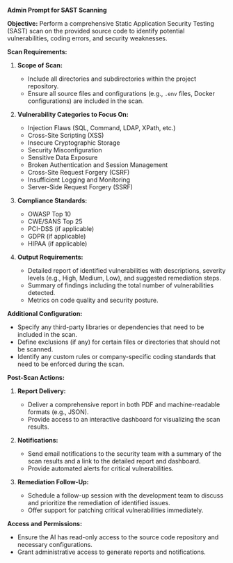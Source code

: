 **Admin Prompt for SAST Scanning**

**Objective:**
Perform a comprehensive Static Application Security Testing (SAST) scan on the provided source code to identify potential vulnerabilities, coding errors, and security weaknesses.

**Scan Requirements:**
1. **Scope of Scan:**
   - Include all directories and subdirectories within the project repository.
   - Ensure all source files and configurations (e.g., `.env` files, Docker configurations) are included in the scan.

2. **Vulnerability Categories to Focus On:**
   - Injection Flaws (SQL, Command, LDAP, XPath, etc.)
   - Cross-Site Scripting (XSS)
   - Insecure Cryptographic Storage
   - Security Misconfiguration
   - Sensitive Data Exposure
   - Broken Authentication and Session Management
   - Cross-Site Request Forgery (CSRF)
   - Insufficient Logging and Monitoring
   - Server-Side Request Forgery (SSRF)

3. **Compliance Standards:**
   - OWASP Top 10
   - CWE/SANS Top 25
   - PCI-DSS (if applicable)
   - GDPR (if applicable)
   - HIPAA (if applicable)

4. **Output Requirements:**
   - Detailed report of identified vulnerabilities with descriptions, severity levels (e.g., High, Medium, Low), and suggested remediation steps.
   - Summary of findings including the total number of vulnerabilities detected.
   - Metrics on code quality and security posture.

**Additional Configuration:**
- Specify any third-party libraries or dependencies that need to be included in the scan.
- Define exclusions (if any) for certain files or directories that should not be scanned.
- Identify any custom rules or company-specific coding standards that need to be enforced during the scan.

**Post-Scan Actions:**
1. **Report Delivery:**
   - Deliver a comprehensive report in both PDF and machine-readable formats (e.g., JSON).
   - Provide access to an interactive dashboard for visualizing the scan results.

2. **Notifications:**
   - Send email notifications to the security team with a summary of the scan results and a link to the detailed report and dashboard.
   - Provide automated alerts for critical vulnerabilities.

3. **Remediation Follow-Up:**
   - Schedule a follow-up session with the development team to discuss and prioritize the remediation of identified issues.
   - Offer support for patching critical vulnerabilities immediately.

**Access and Permissions:**
- Ensure the AI has read-only access to the source code repository and necessary configurations.
- Grant administrative access to generate reports and notifications.

